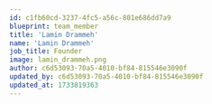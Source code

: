```yaml
---
id: c1fb60cd-3237-4fc5-a56c-801e686dd7a9
blueprint: team_member
title: 'Lamin Drammeh'
name: 'Lamin Drammeh'
job_title: Founder
image: lamin_drammeh.png
author: c6d53093-70a5-4010-bf84-815546e3090f
updated_by: c6d53093-70a5-4010-bf84-815546e3090f
updated_at: 1733819363
---
```

